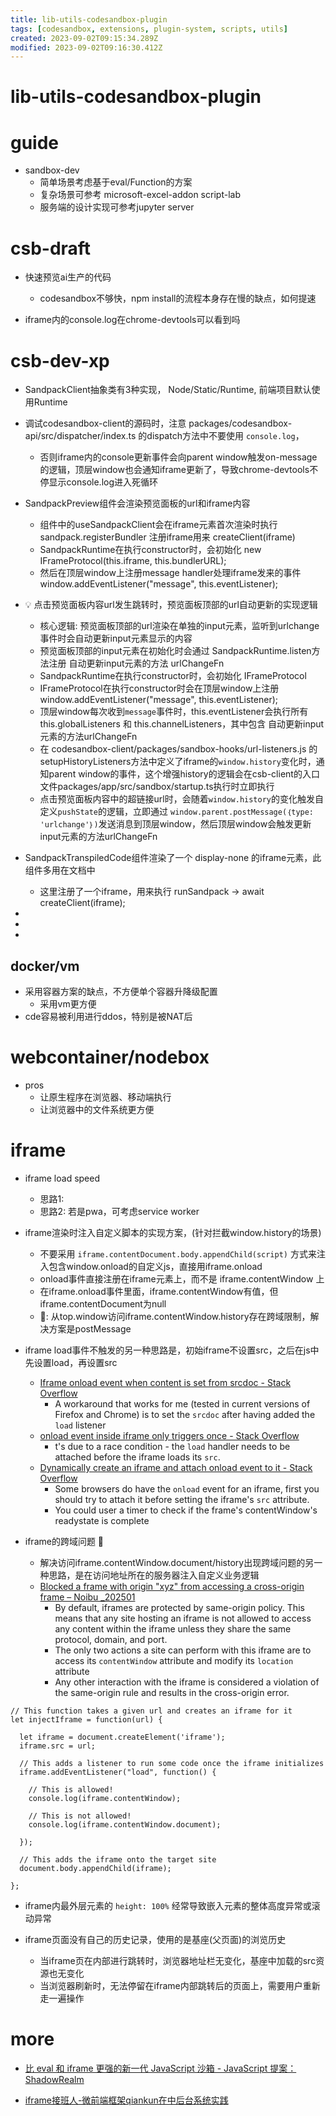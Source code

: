 ```yaml
---
title: lib-utils-codesandbox-plugin
tags: [codesandbox, extensions, plugin-system, scripts, utils]
created: 2023-09-02T09:15:34.289Z
modified: 2023-09-02T09:16:30.412Z
---
```


# lib-utils-codesandbox-plugin

# guide

- sandbox-dev
  - 简单场景考虑基于eval/Function的方案
  - 复杂场景可参考 microsoft-excel-addon script-lab
  - 服务端的设计实现可参考jupyter server
# csb-draft
- 快速预览ai生产的代码
  - codesandbox不够快，npm install的流程本身存在慢的缺点，如何提速

- iframe内的console.log在chrome-devtools可以看到吗
# csb-dev-xp
- SandpackClient抽象类有3种实现， Node/Static/Runtime, 前端项目默认使用Runtime

- 调试codesandbox-client的源码时，注意 packages/codesandbox-api/src/dispatcher/index.ts 的dispatch方法中不要使用 `console.log`，
  - 否则iframe内的console更新事件会向parent window触发on-message的逻辑，顶层window也会通知iframe更新了，导致chrome-devtools不停显示console.log进入死循环

- SandpackPreview组件会渲染预览面板的url和iframe内容
  - 组件中的useSandpackClient会在iframe元素首次渲染时执行sandpack.registerBundler 注册iframe用来 createClient(iframe)
  - SandpackRuntime在执行constructor时，会初始化 new IFrameProtocol(this.iframe, this.bundlerURL); 
  - 然后在顶层window上注册message handler处理iframe发来的事件 window.addEventListener("message", this.eventListener); 

- 💡 点击预览面板内容url发生跳转时，预览面板顶部的url自动更新的实现逻辑
  - 核心逻辑: 预览面板顶部的url渲染在单独的input元素，监听到urlchange事件时会自动更新input元素显示的内容
  - 预览面板顶部的input元素在初始化时会通过 SandpackRuntime.listen方法注册 自动更新input元素的方法 urlChangeFn
  - SandpackRuntime在执行constructor时，会初始化 IFrameProtocol
  - IFrameProtocol在执行constructor时会在顶层window上注册 window.addEventListener("message", this.eventListener); 
  - 顶层window每次收到`message`事件时，this.eventListener会执行所有 this.globalListeners 和 this.channelListeners，其中包含 自动更新input元素的方法urlChangeFn
  - 在 codesandbox-client/packages/sandbox-hooks/url-listeners.js 的setupHistoryListeners方法中定义了iframe的`window.history`变化时，通知parent window的事件，这个增强history的逻辑会在csb-client的入口文件packages/app/src/sandbox/startup.ts执行时立即执行
  - 点击预览面板内容中的超链接url时，会随着`window.history`的变化触发自定义`pushState`的逻辑，立即通过 `window.parent.postMessage(｛type: 'urlchange'｝)`发送消息到顶层window，然后顶层window会触发更新input元素的方法urlChangeFn

- SandpackTranspiledCode组件渲染了一个 display-none 的iframe元素，此组件多用在文档中
  - 这里注册了一个iframe，用来执行 runSandpack -> await createClient(iframe); 

- 
- 
- 

## docker/vm

- 采用容器方案的缺点，不方便单个容器升降级配置
  - 采用vm更方便
- cde容易被利用进行ddos，特别是被NAT后
# webcontainer/nodebox
- pros
  - 让原生程序在浏览器、移动端执行
  - 让浏览器中的文件系统更方便
# iframe
- iframe load speed
  - 思路1: 
  - 思路2: 若是pwa，可考虑service worker

- iframe渲染时注入自定义脚本的实现方案，(针对拦截window.history的场景)
  - 不要采用 `iframe.contentDocument.body.appendChild(script)` 方式来注入包含window.onload的自定义js，直接用iframe.onload
  - onload事件直接注册在iframe元素上，而不是 iframe.contentWindow 上
  - 在iframe.onload事件里面，iframe.contentWindow有值，但iframe.contentDocument为null
  - 🤔: 从top.window访问iframe.contentWindow.history存在跨域限制，解决方案是postMessage
- iframe load事件不触发的另一种思路是，初始iframe不设置src，之后在js中先设置load，再设置src
  - [Iframe onload event when content is set from srcdoc - Stack Overflow](https://stackoverflow.com/questions/62087163/iframe-onload-event-when-content-is-set-from-srcdoc)
    - A workaround that works for me (tested in current versions of Firefox and Chrome) is to set the `srcdoc` after having added the `load` listener
  - [onload event inside iframe only triggers once - Stack Overflow](https://stackoverflow.com/questions/27962471/onload-event-inside-iframe-only-triggers-once)
    - t's due to a race condition - the `load` handler needs to be attached before the iframe loads its `src`.
  - [Dynamically create an iframe and attach onload event to it - Stack Overflow](https://stackoverflow.com/questions/6183737/dynamically-create-an-iframe-and-attach-onload-event-to-it)
    - Some browsers do have the `onload` event for an iframe, first you should try to attach it before setting the iframe's `src` attribute.
    - You could user a timer to check if the frame's contentWindow's readystate is complete

- iframe的跨域问题 🐛
  - 解决访问iframe.contentWindow.document/history出现跨域问题的另一种思路，是在访问地址所在的服务器注入自定义业务逻辑
  - [Blocked a frame with origin "xyz" from accessing a cross-origin frame – Noibu _202501](https://help.noibu.com/hc/en-us/articles/4413414445069-Blocked-a-frame-with-origin-xyz-from-accessing-a-cross-origin-frame)
    - By default, iframes are protected by same-origin policy. This means that any site hosting an iframe is not allowed to access any content within the iframe unless they share the same protocol, domain, and port.
    - The only two actions a site can perform with this iframe are to access its `contentWindow` attribute and modify its `location` attribute
    - Any other interaction with the iframe is considered a violation of the same-origin rule and results in the cross-origin error.

```JS
// This function takes a given url and creates an iframe for it 
let injectIframe = function(url) {

  let iframe = document.createElement('iframe');
  iframe.src = url;

  // This adds a listener to run some code once the iframe initializes
  iframe.addEventListener("load", function() {

    // This is allowed! 
    console.log(iframe.contentWindow);

    // This is not allowed!
    console.log(iframe.contentWindow.document);

  });

  // This adds the iframe onto the target site
  document.body.appendChild(iframe);

};
```

- iframe内最外层元素的 `height: 100%` 经常导致嵌入元素的整体高度异常或滚动异常

- iframe页面没有自己的历史记录，使用的是基座(父页面)的浏览历史
  - 当iframe页在内部进行跳转时，浏览器地址栏无变化，基座中加载的src资源也无变化
  - 当浏览器刷新时，无法停留在iframe内部跳转后的页面上，需要用户重新走一遍操作
# more
- [比 eval 和 iframe 更强的新一代 JavaScript 沙箱 - JavaScript 提案：ShadowRealm](https://zhuanlan.zhihu.com/p/549547458)

- [iframe接班人-微前端框架qiankun在中后台系统实践](https://zhuanlan.zhihu.com/p/259209543)
